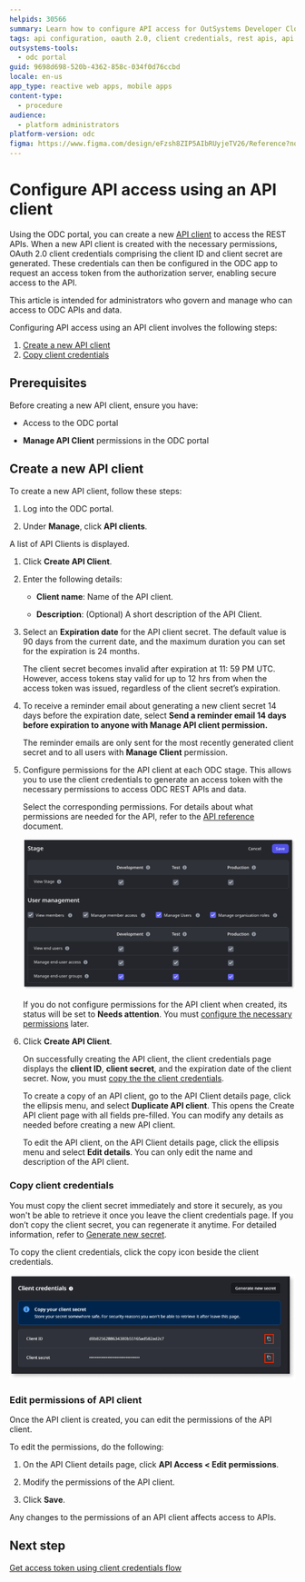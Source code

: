 ```yaml
---
helpids: 30566
summary: Learn how to configure API access for OutSystems Developer Cloud (ODC) using an API client, including creating clients, managing credentials, and setting permissions.
tags: api configuration, oauth 2.0, client credentials, rest apis, api security
outsystems-tools:
  - odc portal
guid: 9698d698-520b-4362-858c-034f0d76ccbd
locale: en-us
app_type: reactive web apps, mobile apps
content-type:
  - procedure
audience:
  - platform administrators
platform-version: odc
figma: https://www.figma.com/design/eFzsh8ZIP5AIbRUyjeTV26/Reference?node-id=3497-27&t=Ee0vNUQza7lfj7Sy-1
---
```

# Configure API access using an API client

Using the ODC portal, you can create a new [API client](about-api-client.md) to access the REST APIs. When a new API client is created with the necessary permissions, OAuth 2.0 client credentials comprising the client ID and client secret are generated. These credentials can then be configured in the ODC app to request an access token from the authorization server, enabling secure access to the API.

This article is intended for administrators who govern and manage who can access to ODC APIs and data.

Configuring API access using an API client involves the following steps:

1. [Create a new API client](#create-a-new-api-client)
1. [Copy client credentials](#copy-client-credentials)

## Prerequisites

Before creating a new API client, ensure you have:

* Access to the ODC portal

* **Manage API Client** permissions in the ODC portal

## Create a new API client

To create a new API client, follow these steps:

1. Log into the ODC portal.

1. Under **Manage**, click **API clients**.

A list of API Clients is displayed.

1. Click **Create API Client**.

1. Enter the following details:

   * **Client name**: Name of the API client.

   * **Description**: (Optional) A short description of the API Client.

1. Select an **Expiration date** for the API client secret. The default value is 90 days from the current date, and the maximum duration you can set for the expiration is 24 months.

    <div class="info" markdown="1">

    The client secret becomes invalid after expiration at 11: 59 PM UTC. However, access tokens stay valid for up to 12 hrs from when the access token was issued, regardless of the client secret’s expiration.

    </div>

1. To receive a reminder email about generating a new client secret 14 days before the expiration date, select **Send a reminder email 14 days before expiration to anyone with Manage API client permission.**

    <div class="info" markdown="1">

    The reminder emails are only sent for the most recently generated client secret and to all users with **Manage Client** permission.

    </div>
  
1. Configure permissions for the API client at each ODC stage. This allows you to use the client credentials to generate an access token with the necessary permissions to access ODC REST APIs and data.

    Select the corresponding permissions. For details about what permissions are needed for the API, refer to the [API reference](../../identity-v1.md) document.

    ![Permissions configuration screen for API client in ODC portal, showing various stages and user management options.](images/assign-user-mgmt-permissions-pl.png "Assign Permissions to API Client")

    If you do not configure permissions for the API client when created, its status will be set to **Needs attention**. You must [configure the necessary permissions](#edit-permissions-of-api-client) later.

1. Click **Create API Client**.

    On successfully creating the API client, the client credentials page displays the **client ID**,  **client secret**, and the expiration date of the client secret. Now, you must [copy the the client credentials](#copy-client-credentials).

    To create a copy of an API client, go to the API Client details page, click the ellipsis menu, and select **Duplicate API client**. This opens the Create API client page with all fields pre-filled. You can modify any details as needed before creating a new API client.

    To edit the API client, on the API Client details page, click the ellipsis menu and select **Edit details**. You can only edit the name and description of the API client.

### Copy client credentials

You must copy the client secret immediately and store it securely, as you won't be able to retrieve it once you leave the client credentials page. If you don’t copy the client secret, you can regenerate it anytime. For detailed information, refer to [Generate new secret](generate-new-secret.md).

To copy the client credentials, click the copy icon beside the client credentials.

![Client credentials screen in ODC portal with options to copy client ID and client secret.](images/copy-client-credentials-pl.png "Copy Client Credentials")

### Edit permissions of API client

Once the API client is created, you can edit the permissions of the API client.

To edit the permissions, do the following:

1. On the API Client details page, click **API Access < Edit permissions**.

1. Modify the permissions of the API client.

1. Click **Save**.

Any changes to the permissions of an API client affects access to APIs.

## Next step

[Get access token using client credentials flow](get-access-token.md)

